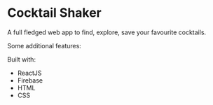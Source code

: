 Cocktail Shaker
=================

A full fledged web app to find, explore, save your favourite cocktails.

Some additional features:


Built with:
* ReactJS
* Firebase
* HTML
* CSS
